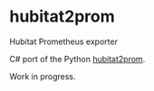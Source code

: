# hubitat2prom
Hubitat Prometheus exporter

C# port of the Python [hubitat2prom](https://github.com/BudgetSmartHome/hubitat2prom).

Work in progress.
